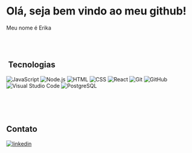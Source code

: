 <!--<img align="right" height="590em" src="https://"/>!-->




# Olá, seja bem vindo ao meu github!

Meu nome é Erika



<br><br>

## &nbsp;Tecnologias

![JavaScript](https://img.shields.io/badge/-JavaScript-05122A?style=flat&logo=javascript)&nbsp;![Node.js](https://img.shields.io/badge/-Node.js-05122A?style=flat&logo=node.js)&nbsp;![HTML](https://img.shields.io/badge/-HTML-05122A?style=flat&logo=HTML5)&nbsp;![CSS](https://img.shields.io/badge/-CSS-05122A?style=flat&logo=CSS3&logoColor=1572B6)&nbsp;![React](https://img.shields.io/badge/-React-05122A?style=flat&logo=react)&nbsp;![Git](https://img.shields.io/badge/-Git-05122A?style=flat&logo=git)&nbsp;![GitHub](https://img.shields.io/badge/-GitHub-05122A?style=flat&logo=github)&nbsp;![Visual Studio Code](https://img.shields.io/badge/-Visual%20Studio%20Code-05122A?style=flat&logo=visual-studio-code&logoColor=007ACC)&nbsp;![PostgreSQL](https://img.shields.io/badge/-PostgreSQL-05122A?style=flat&logo=postgresql)
&nbsp;
<br><br>

<br><br>

## Contato

<a href="https://www.linkedin.com/in/erikaeliskuo" target="_blank">
  <img align="center" src="https://img.shields.io/badge/-ErikaKuo-05122A?style=flat&logo=linkedin" alt="linkedin"/>
</a>
</p>
<!--
**erikakuo/erikakuo** is a ✨ _special_ ✨ repository because its `README.md` (this file) appears on your GitHub profile.

Here are some ideas to get you started:

- 🔭 I’m currently working on ...
- 🌱 I’m currently learning ...
- 👯 I’m looking to collaborate on ...
- 🤔 I’m looking for help with ...
- 💬 Ask me about ...
- 📫 How to reach me: ...
- 😄 Pronouns: ...
- ⚡ Fun fact: ...
-->
